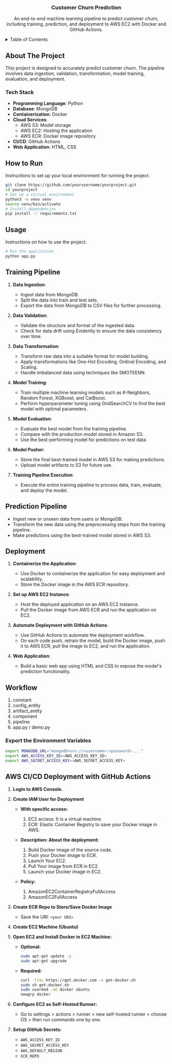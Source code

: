 <br />
<div align="center">
  <h3 align="center">Customer Churn Prediction</h3>

  <p align="center">
    An end-to-end machine learning pipeline to predict customer churn, including training, prediction, and deployment to AWS EC2 with Docker and GitHub Actions.
  </p>
</div>

<details>
  <summary>Table of Contents</summary>
  <ol>
    <li>
      <a href="#about-the-project">About The Project</a>
      <ul>
        <li><a href="#tech-stack">Tech Stack</a></li>
      </ul>
    </li>
    <li>
      <a href="#how-to-run">How to Run</a>
    </li>
    <li>
      <a href="#training-pipeline">Training Pipeline</a>
    </li>
    <li>
      <a href="#prediction-pipeline">Prediction Pipeline</a>
    </li>
    <li>
      <a href="#deployment">Deployment</a>
    </li>
    <li>
      <a href="#workflow">Workflow</a>
    </li>
    <li>
      <a href="#aws-cicd-deployment-with-github-actions">AWS CI/CD Deployment with GitHub Actions</a>
    </li>
  </ol>
</details>

## About The Project

This project is designed to accurately predict customer churn. The pipeline involves data ingestion, validation, transformation, model training, evaluation, and deployment.

### Tech Stack

- **Programming Language**: Python
- **Database**: MongoDB
- **Containerization**: Docker
- **Cloud Services**: 
  - AWS S3: Model storage
  - AWS EC2: Hosting the application
  - AWS ECR: Docker image repository
- **CI/CD**: GitHub Actions
- **Web Application**: HTML, CSS

## How to Run

Instructions to set up your local environment for running the project.

```bash
git clone https://github.com/yourusername/yourproject.git
cd yourproject
# Set up a virtual environment
python3 -m venv venv
source venv/bin/activate
# Install dependencies
pip install -r requirements.txt
```

## Usage

Instructions on how to use the project.

```bash
# Run the application
python app.py
```

## Training Pipeline

1. **Data Ingestion**: 
   - Ingest data from MongoDB.
   - Split the data into train and test sets.
   - Export the data from MongoDB to CSV files for further processing.

2. **Data Validation**:
   - Validate the structure and format of the ingested data.
   - Check for data drift using Evidently to ensure the data consistency over time.

3. **Data Transformation**:
   - Transform raw data into a suitable format for model building.
   - Apply transformations like One-Hot Encoding, Ordinal Encoding, and Scaling.
   - Handle imbalanced data using techniques like SMOTEENN.

4. **Model Training**:
   - Train multiple machine learning models such as K-Neighbors, Random Forest, XGBoost, and CatBoost.
   - Perform hyperparameter tuning using GridSearchCV to find the best model with optimal parameters.

5. **Model Evaluation**:
   - Evaluate the best model from the training pipeline.
   - Compare with the production model stored in Amazon S3.
   - Use the best-performing model for predictions on test data.

6. **Model Pusher**:
   - Store the final best-trained model in AWS S3 for making predictions.
   - Upload model artifacts to S3 for future use.

7. **Training Pipeline Execution**:
   - Execute the entire training pipeline to process data, train, evaluate, and deploy the model.

## Prediction Pipeline

- Ingest new or unseen data from users or MongoDB.
- Transform the new data using the preprocessing steps from the training pipeline.
- Make predictions using the best-trained model stored in AWS S3.

## Deployment

1. **Containerize the Application**:
   - Use Docker to containerize the application for easy deployment and scalability.
   - Store the Docker image in the AWS ECR repository.

2. **Set up AWS EC2 Instance**:
   - Host the deployed application on an AWS EC2 instance.
   - Pull the Docker image from AWS ECR and run the application on EC2.

3. **Automate Deployment with GitHub Actions**:
   - Use GitHub Actions to automate the deployment workflow.
   - On each code push, retrain the model, build the Docker image, push it to AWS ECR, pull the image to EC2, and run the application.

4. **Web Application**:
   - Build a basic web app using HTML and CSS to expose the model's prediction functionality.

## Workflow

1. constant
2. config_entity
3. artifact_entity
4. component
5. pipeline
6. app.py / demo.py

### Export the Environment Variables

```bash
export MONGODB_URL="mongodb+srv://<username>:<password>...."
export AWS_ACCESS_KEY_ID=<AWS_ACCESS_KEY_ID>
export AWS_SECRET_ACCESS_KEY=<AWS_SECRET_ACCESS_KEY>
```

## AWS CI/CD Deployment with GitHub Actions

1. **Login to AWS Console.**

2. **Create IAM User for Deployment**

   - **With specific access:**
     1. EC2 access: It is a virtual machine.
     2. ECR: Elastic Container Registry to save your Docker image in AWS.

   - **Description: About the deployment:**
     1. Build Docker image of the source code.
     2. Push your Docker image to ECR.
     3. Launch Your EC2.
     4. Pull Your image from ECR in EC2.
     5. Launch your Docker image in EC2.

   - **Policy:**
     1. AmazonEC2ContainerRegistryFullAccess
     2. AmazonEC2FullAccess

3. **Create ECR Repo to Store/Save Docker Image**
   - Save the URI: `<your URI>`

4. **Create EC2 Machine (Ubuntu)**

5. **Open EC2 and Install Docker in EC2 Machine:**
   
   - **Optional:**

     ```bash
     sudo apt-get update -y
     sudo apt-get upgrade
     ```

   - **Required:**

     ```bash
     curl -fsSL https://get.docker.com -o get-docker.sh
     sudo sh get-docker.sh
     sudo usermod -aG docker ubuntu
     newgrp docker
     ```

6. **Configure EC2 as Self-Hosted Runner:**
   - Go to settings > actions > runner > new self-hosted runner > choose OS > then run commands one by one.

7. **Setup GitHub Secrets:**
   - `AWS_ACCESS_KEY_ID`
   - `AWS_SECRET_ACCESS_KEY`
   - `AWS_DEFAULT_REGION`
   - `ECR_REPO`
